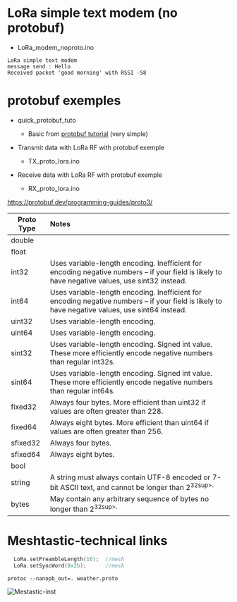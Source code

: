 # LoRa simple text modem (no protobuf)

- LoRa_modem_noproto.ino

```
LoRa simple text modem
message send : Hello
Received packet 'good morning' with RSSI -58
```

# protobuf exemples

- quick_protobuf_tuto

	- Basic from [protobuf tutorial](https://techtutorialsx.com/2018/10/19/esp32-esp8266-arduino-protocol-buffers/) (very simple)

- Transmit data with LoRa RF with protobuf exemple

	- TX_proto_lora.ino

- Receive data with LoRa RF with protobuf exemple

	- RX_proto_lora.ino



https://protobuf.dev/programming-guides/proto3/

  
|Proto Type	|Notes|
|---    |:--    |
|double	|	|
|float	|	|
|int32	|Uses variable-length encoding. Inefficient for encoding negative numbers – if your field is likely to have negative values, use sint32 instead.|
|int64	|Uses variable-length encoding. Inefficient for encoding negative numbers – if your field is likely to have negative values, use sint64 instead.|
|uint32	|Uses variable-length encoding.|
|uint64	|Uses variable-length encoding.|
|sint32	|Uses variable-length encoding. Signed int value. These more efficiently encode negative numbers than regular int32s.|
|sint64	|Uses variable-length encoding. Signed int value. These more efficiently encode negative numbers than regular int64s.|
|fixed32 |	Always four bytes. More efficient than uint32 if values are often greater than 228.|
|fixed64 |	Always eight bytes. More efficient than uint64 if values are often greater than 256.|
|sfixed32 |	Always four bytes.|
|sfixed64 |	Always eight bytes.|
|bool	|	|
|string	|A string must always contain UTF-8 encoded or 7-bit ASCII text, and cannot be longer than 2<sup>32sup>.|
|bytes	|May contain any arbitrary sequence of bytes no longer than 2<sup>32sup>.|


# Meshtastic-technical links	


```cpp
  LoRa.setPreambleLength(16);  //mesh
  LoRa.setSyncWord(0x2b);      //mesh
 ``` 


```
protoc --nanopb_out=. weather.proto
```

![Mestastic-inst](images/mesh_install_thonny01.png "th01")

